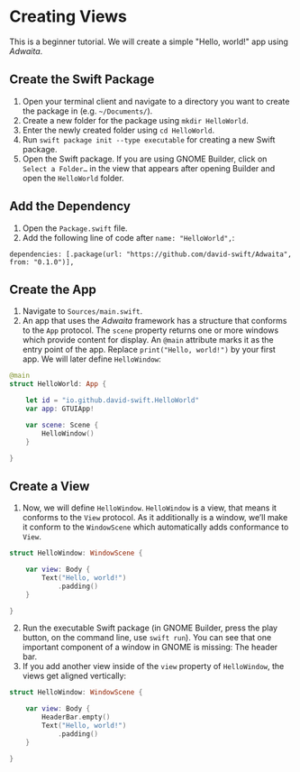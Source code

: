 # Creating Views

This is a beginner tutorial. We will create a simple "Hello, world!" app using _Adwaita_.

## Create the Swift Package
1. Open your terminal client and navigate to a directory you want to create the package in (e.g. `~/Documents/`).
2. Create a new folder for the package using `mkdir HelloWorld`.
3. Enter the newly created folder using `cd HelloWorld`.
4. Run `swift package init --type executable` for creating a new Swift package.
5. Open the Swift package. If you are using GNOME Builder, click on `Select a Folder…` in the view that appears after opening Builder and open the `HelloWorld` folder.

## Add the Dependency
1. Open the `Package.swift` file.
2. Add the following line of code after `name: "HelloWorld",`:
```
dependencies: [.package(url: "https://github.com/david-swift/Adwaita", from: "0.1.0")],
```

## Create the App
1. Navigate to `Sources/main.swift`.
2. An app that uses the _Adwaita_ framework has a structure that conforms to the `App` protocol. The `scene` property returns one or more windows which provide content for display. An `@main` attribute marks it as the entry point of the app.
   Replace `print("Hello, world!")` by your first app. We will later define `HelloWindow`:
```swift
@main
struct HelloWorld: App {

    let id = "io.github.david-swift.HelloWorld"
    var app: GTUIApp!

    var scene: Scene {
        HelloWindow()
    }

}
```

## Create a View
1. Now, we will define `HelloWindow`. `HelloWindow` is a view, that means it conforms to the `View` protocol. As it additionally is a window, we’ll make it conform to the `WindowScene` which automatically adds conformance to `View`.
```swift
struct HelloWindow: WindowScene {

    var view: Body {
        Text("Hello, world!")
            .padding()
    }

}
```
2. Run the executable Swift package (in GNOME Builder, press the play button, on the command line, use `swift run`).
   You can see that one important component of a window in GNOME is missing: The header bar.
3. If you add another view inside of the `view` property of `HelloWindow`, the views get aligned vertically:
```swift
struct HelloWindow: WindowScene {

    var view: Body {
        HeaderBar.empty()
        Text("Hello, world!")
            .padding()
    }

}
```
